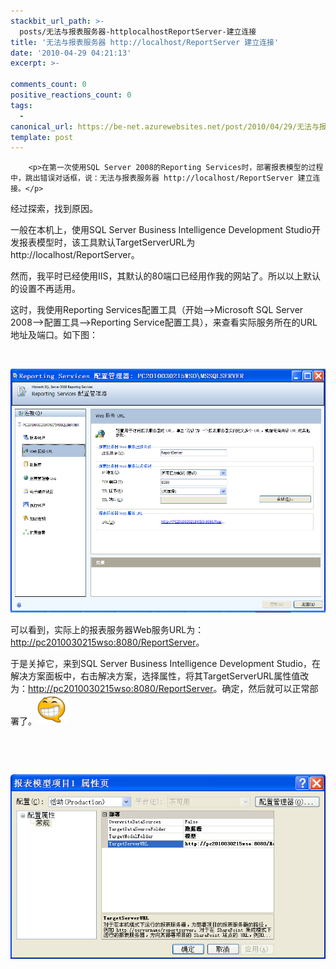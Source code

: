 ```yaml
---
stackbit_url_path: >-
  posts/无法与报表服务器-httplocalhostReportServer-建立连接
title: '无法与报表服务器 http://localhost/ReportServer 建立连接'
date: '2010-04-29 04:21:13'
excerpt: >-
  
comments_count: 0
positive_reactions_count: 0
tags: 
  - 
canonical_url: https://be-net.azurewebsites.net/post/2010/04/29/无法与报表服务器-httplocalhostReportServer-建立连接
template: post
---
```


        <p>在第一次使用SQL Server 2008的Reporting Services时，部署报表模型的过程中，跳出错误对话框，说：无法与报表服务器 http://localhost/ReportServer 建立连接。</p>
<p>经过探索，找到原因。</p>
<p>一般在本机上，使用SQL Server Business Intelligence Development Studio开发报表模型时，该工具默认TargetServerURL为 http://localhost/ReportServer。</p>
<p>然而，我平时已经使用IIS，其默认的80端口已经用作我的网站了。所以以上默认的设置不再适用。</p>
<p>这时，我使用Reporting Services配置工具（开始--&gt;Microsoft SQL Server 2008--&gt;配置工具--&gt;Reporting Service配置工具），来查看实际服务所在的URL地址及端口。如下图：</p>
<p>&nbsp;</p>
<p><img onload="ResizeImage(this,520)" src="https://raw.githubusercontent.com/Jeff-Tian/blogengine.net/master/Source/BlogEngine/BlogEngine.NET/App_Data/files/image_189.png" alt="" title=""></p>
<p>可以看到，实际上的报表服务器Web服务URL为：<a href="http://pc2010030215wso:8080/ReportServer">http://pc2010030215wso:8080/ReportServer</a>。</p>
<p>于是关掉它，来到SQL Server Business Intelligence Development Studio，在解决方案面板中，右击解决方案，选择属性，将其TargetServerURL属性值改为：<a href="http://pc2010030215wso:8080/ReportServer">http://pc2010030215wso:8080/ReportServer</a>。确定，然后就可以正常部署了。<img alt="" src="https://raw.githubusercontent.com/Jeff-Tian/blogengine.net/master/Source/BlogEngine/BlogEngine.NET/App_Data/files/image_190.png"></p>
<p>&nbsp;</p>
<p>&nbsp;</p>
<p><img onload="ResizeImage(this,520)" src="https://raw.githubusercontent.com/Jeff-Tian/blogengine.net/master/Source/BlogEngine/BlogEngine.NET/App_Data/files/image_191.png" alt="" title=""></p>
      